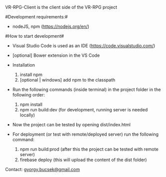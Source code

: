 VR-RPG-Client is the client side of the VR-RPG project

#Development requirements:#
- nodeJS, npm (https://nodejs.org/en/)

#How to start development#
- Visual Studio Code is used as an IDE (https://code.visualstudio.com/)

- [optional] Bower extension in the VS Code

- Installation

  1.  install npm
  2.  [optional | windows] add npm to the classpath

- Run the following commands (inside terminal) in the project folder in the following order:

  1.  npm install
  2.  npm run build:dev (for development, running server is needed locally)

- Now the project can be tested by opening dist/index.html

- For deployment (or test with remote/deployed server) run the following command:

  1. npm run build:prod (after this the project can be tested with remote server)
  2. firebase deploy (this will upload the content of the dist folder)

Contact:
gyorgy.bucsek@gmail.com
